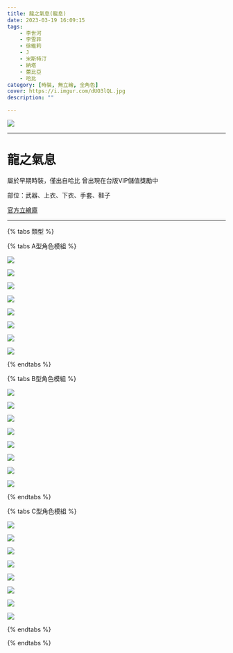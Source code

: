 ```yaml
---
title: 龍之氣息(龍息)
date: 2023-03-19 16:09:15
tags:
    - 李世河
    - 李雪菲
    - 徐維莉
    - J
    - 米斯特汀
    - 納塔
    - 蕾比亞
    - 哈比
category: [時裝, 無立繪, 全角色]
cover: https://i.imgur.com/dUO3lQL.jpg
description: ""

---
```


![](https://i.imgur.com/dUO3lQL.jpg)

---

# 龍之氣息

屬於早期時裝，僅出自哈比
曾出現在台版VIP儲值獎勵中

部位：武器、上衣、下衣、手套、鞋子


[官方立繪庫](https://closers.nexon.com/Pds/FanSiteKit)

---
{% tabs 類型 %}
<!-- tab 模組A型-->
{% tabs A型角色模組 %}
<!-- tab 李世河(Seha)-->
[![](https://i.imgur.com/7DUydB7.png)](https://i.imgur.com/7DUydB7.png)
<!-- endtab -->
<!-- tab 李雪菲(Seulbi)-->
[![](https://i.imgur.com/YuW98dm.png)](https://i.imgur.com/YuW98dm.png)
<!-- endtab -->
<!-- tab 徐維莉(Yuri)-->
[![](https://i.imgur.com/IMmwNc6.png)](https://i.imgur.com/IMmwNc6.png)
<!-- endtab -->
<!-- tab J-->
[![](https://i.imgur.com/ratfRUz.png)](https://i.imgur.com/ratfRUz.png)
<!-- endtab -->
<!-- tab 米斯特汀(Tein)-->
[![](https://i.imgur.com/nuNbIti.png)](https://i.imgur.com/nuNbIti.png)
<!-- endtab -->
<!-- tab 納塔(Nata)-->
[![](https://i.imgur.com/bH1calT.png)](https://i.imgur.com/bH1calT.png)
<!-- endtab -->
<!-- tab 蕾比雅(Levia)-->
[![](https://i.imgur.com/2WPDD10.png)](https://i.imgur.com/2WPDD10.png)
<!-- endtab -->
<!-- tab 哈比(Harpy)-->
[![](https://i.imgur.com/23CkN6V.png)](https://i.imgur.com/23CkN6V.png)
<!-- endtab -->
{% endtabs %}
<!-- endtab -->

<!-- tab 模組B型-->
{% tabs B型角色模組 %}
<!-- tab 李世河(Seha)-->
[![](https://i.imgur.com/49oumYM.png)](https://i.imgur.com/49oumYM.png)
<!-- endtab -->
<!-- tab 李雪菲(Seulbi)-->
[![](https://i.imgur.com/nYsP4KS.png)](https://i.imgur.com/nYsP4KS.png)
<!-- endtab -->
<!-- tab 徐維莉(Yuri)-->
[![](https://i.imgur.com/eY1pHlR.png)](https://i.imgur.com/eY1pHlR.png)
<!-- endtab -->
<!-- tab J-->
[![](https://i.imgur.com/PYUWwv1.png)](https://i.imgur.com/PYUWwv1.png)
<!-- endtab -->
<!-- tab 米斯特汀(Tein)-->
[![](https://i.imgur.com/Ncfpvvb.png)](https://i.imgur.com/Ncfpvvb.png)
<!-- endtab -->
<!-- tab 納塔(Nata)-->
[![](https://i.imgur.com/fidfSVn.png)](https://i.imgur.com/fidfSVn.png)
<!-- endtab -->
<!-- tab 蕾比雅(Levia)-->
[![](https://i.imgur.com/2FKoZ8p.png)](https://i.imgur.com/2FKoZ8p.png)
<!-- endtab -->
<!-- tab 哈比(Harpy)-->
[![](https://i.imgur.com/0FyPhrs.png)](https://i.imgur.com/0FyPhrs.png)
<!-- endtab -->
{% endtabs %}
<!-- endtab -->

<!-- tab 模組C型-->
{% tabs C型角色模組 %}
<!-- tab 李世河(Seha)-->
[![](https://i.imgur.com/dUUzIdE.png)](https://i.imgur.com/dUUzIdE.png)
<!-- endtab -->
<!-- tab 李雪菲(Seulbi)-->
[![](https://i.imgur.com/4uvnBE6.png)](https://i.imgur.com/4uvnBE6.png)
<!-- endtab -->
<!-- tab 徐維莉(Yuri)-->
[![](https://i.imgur.com/mNWobZz.png)](https://i.imgur.com/mNWobZz.png)
<!-- endtab -->
<!-- tab J-->
[![](https://i.imgur.com/Iqv0Ofv.png)](https://i.imgur.com/Iqv0Ofv.png)
<!-- endtab -->
<!-- tab 米斯特汀(Tein)-->
[![](https://i.imgur.com/7mM3MH2.png)](https://i.imgur.com/7mM3MH2.png)
<!-- endtab -->
<!-- tab 納塔(Nata)-->
[![](https://i.imgur.com/rHGJvBR.png)](https://i.imgur.com/rHGJvBR.png)
<!-- endtab -->
<!-- tab 蕾比雅(Levia)-->
[![](https://i.imgur.com/XsOLgA6.png)](https://i.imgur.com/XsOLgA6.png)
<!-- endtab -->
<!-- tab 哈比(Harpy)-->
[![](https://i.imgur.com/nCBY4PS.png)](https://i.imgur.com/nCBY4PS.png)
<!-- endtab -->
{% endtabs %}
<!-- endtab -->

{% endtabs %}